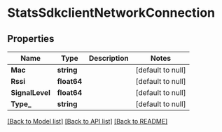 # StatsSdkclientNetworkConnection

## Properties
Name | Type | Description | Notes
------------ | ------------- | ------------- | -------------
**Mac** | **string** |  | [default to null]
**Rssi** | **float64** |  | [default to null]
**SignalLevel** | **float64** |  | [default to null]
**Type_** | **string** |  | [default to null]

[[Back to Model list]](../README.md#documentation-for-models) [[Back to API list]](../README.md#documentation-for-api-endpoints) [[Back to README]](../README.md)

